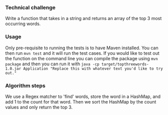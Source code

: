 ### Technical challenge

Write a function that takes in a string and returns an array of the top 3 most occurring words.

### Usage

Only pre-requisite to running the tests is to have Maven installed. 
You can then run `mvn test` and it will run the test cases.
If you would like to test out the function on the command line you can compile the package using `mvn package` 
and then you can run it with `java -cp target/topthreewords-1.0.jar Application "Replace this with whatever text you'd like to try out."`

### Algorithm steps

We use a Regex matcher to 'find' words, store the word in a HashMap, and add 1 to the count for that word.
Then we sort the HashMap by the count values and only return the top 3.